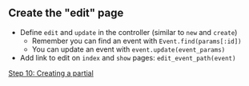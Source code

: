## Create the "edit" page

- Define `edit` and `update` in the controller (similar to `new` and `create`)
  - Remember you can find an event with `Event.find(params[:id])`
  - You can update an event with `event.update(event_params)`
- Add link to edit on `index` and `show` pages: `edit_event_path(event)`

[Step 10: Creating a partial](10_creating_a_partial.md)
